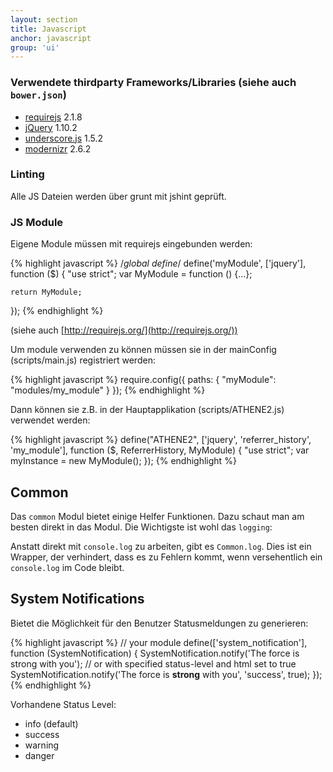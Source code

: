 ```yaml
---
layout: section
title: Javascript
anchor: javascript
group: 'ui'
---
```


### Verwendete thirdparty Frameworks/Libraries (siehe auch `bower.json`)

* [requirejs](http://requirejs.org/) 2.1.8
* [jQuery](http://jquery.com/) 1.10.2
* [underscore.js](http://underscorejs.org) 1.5.2
* [modernizr](http://modernizr.com) 2.6.2

### Linting

Alle JS Dateien werden über grunt mit jshint geprüft.

### JS Module

Eigene Module müssen mit requirejs eingebunden werden:

{% highlight javascript %}
/*global define*/
define('myModule', ['jquery'], function ($) {
    "use strict";
    var MyModule = function () {...};

    return MyModule;
});
{% endhighlight %}

(siehe auch [http://requirejs.org/](http://requirejs.org/))

Um module verwenden zu können müssen sie in der mainConfig (scripts/main.js) registriert werden:

{% highlight javascript %}
require.config({
    paths: {
        "myModule": "modules/my_module"
    }
});
{% endhighlight %}

Dann können sie z.B. in der Hauptapplikation (scripts/ATHENE2.js) verwendet werden:

{% highlight javascript %}
define("ATHENE2", ['jquery', 'referrer_history', 'my_module'], function ($, ReferrerHistory, MyModule) {
    "use strict";
    var myInstance = new MyModule();
});
{% endhighlight %}

## Common

Das `common` Modul bietet einige Helfer Funktionen. Dazu schaut man am besten direkt in das Modul.
Die Wichtigste ist wohl das `logging`:

Anstatt direkt mit `console.log` zu arbeiten, gibt es `Common.log`. Dies ist ein Wrapper, der verhindert, dass es zu Fehlern kommt, wenn versehentlich ein `console.log` im Code bleibt.

## System Notifications

Bietet die Möglichkeit für den Benutzer Statusmeldungen zu generieren:

{% highlight javascript %}
// your module
define(['system_notification'], function (SystemNotification) {
    SystemNotification.notify('The force is strong with you');
    // or with specified status-level and html set to true
    SystemNotification.notify('The force is <strong>strong</strong> with you', 'success', true);
});
{% endhighlight %}

Vorhandene Status Level: 

* info (default)
* success
* warning
* danger

